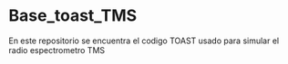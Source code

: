 # Base_toast_TMS
En este repositorio se encuentra el codigo TOAST usado para simular el radio espectrometro TMS
